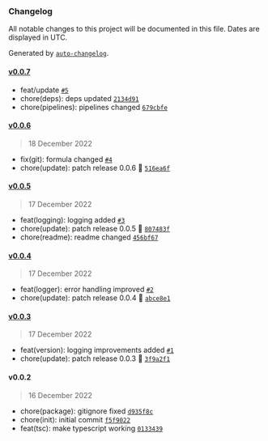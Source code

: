 ### Changelog

All notable changes to this project will be documented in this file. Dates are displayed in UTC.

Generated by [`auto-changelog`](https://github.com/CookPete/auto-changelog).

#### [v0.0.7](https://github.com/Celtian/ngx-devkit-builders/compare/v0.0.6...v0.0.7)

- feat/update [`#5`](https://github.com/Celtian/ngx-devkit-builders/pull/5)
- chore(deps): deps updated [`2134d91`](https://github.com/Celtian/ngx-devkit-builders/commit/2134d919f7338253f7d0da69b4058e6bb7d70455)
- chore(pipelines): pipelines changed [`679cbfe`](https://github.com/Celtian/ngx-devkit-builders/commit/679cbfe9f3043854c93a16153fdc8249f9930d67)

#### [v0.0.6](https://github.com/Celtian/ngx-devkit-builders/compare/v0.0.5...v0.0.6)

> 18 December 2022

- fix(git): formula changed [`#4`](https://github.com/Celtian/ngx-devkit-builders/pull/4)
- chore(update): patch release 0.0.6 🐛 [`516ea6f`](https://github.com/Celtian/ngx-devkit-builders/commit/516ea6f198978f3e080fdb1d6c47322fae858009)

#### [v0.0.5](https://github.com/Celtian/ngx-devkit-builders/compare/v0.0.4...v0.0.5)

> 17 December 2022

- feat(logging): logging added [`#3`](https://github.com/Celtian/ngx-devkit-builders/pull/3)
- chore(update): patch release 0.0.5 🐛 [`807483f`](https://github.com/Celtian/ngx-devkit-builders/commit/807483f88017737bd3faaf8edd12670dc01173a8)
- chore(readme): readme changed [`456bf67`](https://github.com/Celtian/ngx-devkit-builders/commit/456bf676ba73f79ed270cc779598bf5d0e0840c8)

#### [v0.0.4](https://github.com/Celtian/ngx-devkit-builders/compare/v0.0.3...v0.0.4)

> 17 December 2022

- feat(logger): error handling improved [`#2`](https://github.com/Celtian/ngx-devkit-builders/pull/2)
- chore(update): patch release 0.0.4 🐛 [`abce8e1`](https://github.com/Celtian/ngx-devkit-builders/commit/abce8e18663e91e1faeb6bc1666ee177dcb37560)

#### [v0.0.3](https://github.com/Celtian/ngx-devkit-builders/compare/v0.0.2...v0.0.3)

> 17 December 2022

- feat(version): logging improvements added [`#1`](https://github.com/Celtian/ngx-devkit-builders/pull/1)
- chore(update): patch release 0.0.3 🐛 [`3f9a2f1`](https://github.com/Celtian/ngx-devkit-builders/commit/3f9a2f1608c40e4cdfdef61e3aabacd8572430cb)

#### v0.0.2

> 16 December 2022

- chore(package): gitignore fixed [`d935f8c`](https://github.com/Celtian/ngx-devkit-builders/commit/d935f8c36db6432a54f44890210b28c8e5bddc61)
- chore(init): initial commit [`f5f9022`](https://github.com/Celtian/ngx-devkit-builders/commit/f5f9022f39ca07cd696118fbcdf68937296f1e60)
- feat(tsc): make typescript working [`0133439`](https://github.com/Celtian/ngx-devkit-builders/commit/0133439c477783b937fc5776e4516d7b277bc50f)
